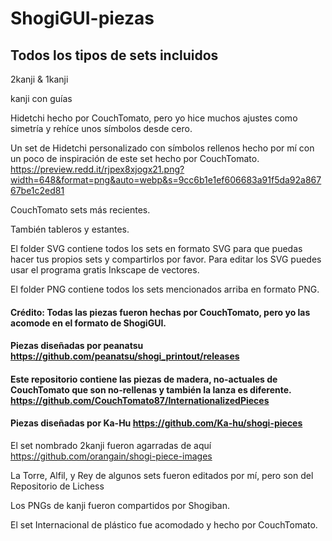 # ShogiGUI-piezas
## Todos los tipos de sets incluidos
2kanji & 1kanji

kanji con guías

Hidetchi hecho por CouchTomato, pero yo hice muchos ajustes como simetría y rehíce unos símbolos desde cero.

Un set de Hidetchi personalizado con símbolos rellenos hecho por mí con un poco de inspiración de este set hecho por CouchTomato.
https://preview.redd.it/rjpex8xjogx21.png?width=648&format=png&auto=webp&s=9cc6b1e1ef606683a91f5da92a86767be1c2ed81

CouchTomato sets más recientes.

También tableros y estantes.

El folder SVG contiene todos los sets en formato SVG para que puedas hacer tus propios sets y compartirlos por favor. Para editar los SVG puedes usar el programa gratis Inkscape de vectores.

El folder PNG contiene todos los sets mencionados arriba en formato PNG.

#### Crédito: Todas las piezas fueron hechas por CouchTomato, pero yo las acomode en el formato de ShogiGUI.

#### Piezas diseñadas por peanatsu https://github.com/peanatsu/shogi_printout/releases

#### Este repositorio contiene las piezas de madera, no-actuales de CouchTomato que son no-rellenas y también la lanza es diferente. https://github.com/CouchTomato87/InternationalizedPieces

#### Piezas diseñadas por Ka-Hu https://github.com/Ka-hu/shogi-pieces

El set nombrado 2kanji fueron agarradas de aquí https://github.com/orangain/shogi-piece-images 

La Torre, Alfil, y Rey de algunos sets fueron editados por mí, pero son del Repositorio de Lichess

Los PNGs de kanji fueron compartidos por Shogiban.

El set Internacional de plástico fue acomodado y hecho por CouchTomato.
